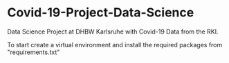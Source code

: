 # Covid-19-Project-Data-Science
Data Science Project at DHBW Karlsruhe with Covid-19 Data from the RKI. 

To start create a virtual environment and install the required packages from "requirements.txt"